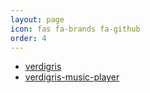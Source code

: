 ```yaml
---
layout: page
icon: fas fa-brands fa-github
order: 4
---
```


- [verdigris](https://github.com/berlinrs/verdigris)
- [verdigris-music-player](https://github.com/berlinrs/verdigris-music-player)
